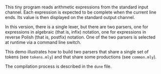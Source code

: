 This tiny program reads arithmetic expressions from the standard input
channel. Each expression is expected to be complete when the current line
ends. Its value is then displayed on the standard output channel.

In this version, there is a single lexer, but there are two parsers, one for
expressions in algebraic (that is, infix) notation, one for expressions in
reverse Polish (that is, postfix) notation. One of the two parsers is selected
at runtime via a command line switch.

This demo illustrates how to build two parsers that share a single set of
tokens (see `tokens.mly`) and that share some productions (see `common.mly`).

The compilation process is described in the `dune` file.
